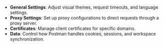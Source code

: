 * **General Settings**: Adjust visual themes, request timeouts, and language settings.
* **Proxy Settings**: Set up proxy configurations to direct requests through a proxy server.
* **Certificates**: Manage client certificates for specific domains.
* **Data**: Control how Postman handles cookies, sessions, and workspace synchronization.
